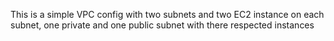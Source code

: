 This is a simple VPC config with two subnets and two EC2 instance on each subnet, one private and one public subnet with there respected instances 